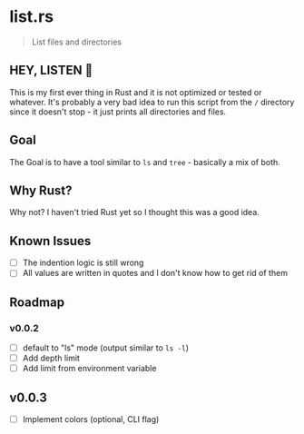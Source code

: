 # list.rs
> List files and directories

## HEY, LISTEN 🧚‍
This is my first ever thing in Rust and it is not optimized or tested or whatever. It's probably a very bad idea to run this script from the `/` directory since it doesn't stop - it just prints all directories and files.

## Goal

The Goal is to have a tool similar to `ls` and `tree` - basically a mix of both.

## Why Rust? 
Why not? I haven't tried Rust yet so I thought this was a good idea.

## Known Issues

- [ ] The indention logic is still wrong
- [ ] All values are written in quotes and I don't know how to get rid of them

## Roadmap

### v0.0.2
- [ ] default to "ls" mode (output similar to `ls -l`)
- [ ] Add depth limit
- [ ] Add limit from environment variable

## v0.0.3
- [ ] Implement colors (optional, CLI flag)
